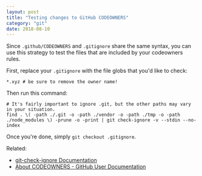 ```yaml
---
layout: post
title: "Testing changes to GitHub CODEOWNERS"
category: "git"
date: 2018-08-10
---
```


Since `.github/CODEOWNERS` and `.gitignore` share the same syntax, you can use this strategy to test the files that are included by your codeowners rules.

First, replace your `.gitignore` with the file globs that you'd like to check:

```
*.xyz # be sure to remove the owner name!
```

Then run this command:

```
# It's fairly important to ignore .git, but the other paths may vary in your situation.
find . \( -path ./.git -o -path ./vendor -o -path ./tmp -o -path ./node_modules \) -prune -o -print | git check-ignore -v --stdin --no-index
```

Once you're done, simply `git checkout .gitignore`.

Related:

  - [git-check-ignore Documentation](https://git-scm.com/docs/git-check-ignore)
  - [About CODEOWNERS - GitHub User Documentation](https://help.github.com/articles/about-codeowners/)
